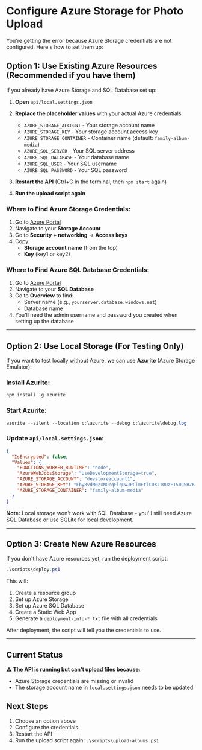 # Configure Azure Storage for Photo Upload

You're getting the error because Azure Storage credentials are not configured. Here's how to set them up:

## Option 1: Use Existing Azure Resources (Recommended if you have them)

If you already have Azure Storage and SQL Database set up:

1. **Open** `api/local.settings.json`

2. **Replace the placeholder values** with your actual Azure credentials:
   - `AZURE_STORAGE_ACCOUNT` - Your storage account name
   - `AZURE_STORAGE_KEY` - Your storage account access key
   - `AZURE_STORAGE_CONTAINER` - Container name (default: `family-album-media`)
   - `AZURE_SQL_SERVER` - Your SQL server address
   - `AZURE_SQL_DATABASE` - Your database name
   - `AZURE_SQL_USER` - Your SQL username
   - `AZURE_SQL_PASSWORD` - Your SQL password

3. **Restart the API** (Ctrl+C in the terminal, then `npm start` again)

4. **Run the upload script again**

### Where to Find Azure Storage Credentials:

1. Go to [Azure Portal](https://portal.azure.com)
2. Navigate to your **Storage Account**
3. Go to **Security + networking** → **Access keys**
4. Copy:
   - **Storage account name** (from the top)
   - **Key** (key1 or key2)

### Where to Find Azure SQL Database Credentials:

1. Go to [Azure Portal](https://portal.azure.com)
2. Navigate to your **SQL Database**
3. Go to **Overview** to find:
   - Server name (e.g., `yourserver.database.windows.net`)
   - Database name
4. You'll need the admin username and password you created when setting up the database

---

## Option 2: Use Local Storage (For Testing Only)

If you want to test locally without Azure, we can use **Azurite** (Azure Storage Emulator):

### Install Azurite:
```powershell
npm install -g azurite
```

### Start Azurite:
```powershell
azurite --silent --location c:\azurite --debug c:\azurite\debug.log
```

### Update `api/local.settings.json`:
```json
{
  "IsEncrypted": false,
  "Values": {
    "FUNCTIONS_WORKER_RUNTIME": "node",
    "AzureWebJobsStorage": "UseDevelopmentStorage=true",
    "AZURE_STORAGE_ACCOUNT": "devstoreaccount1",
    "AZURE_STORAGE_KEY": "Eby8vdM02xNOcqFlqUwJPLlmEtlCDXJ1OUzFT50uSRZ6IFsuFq2UVErCz4I6tq/K1SZFPTOtr/KBHBeksoGMGw==",
    "AZURE_STORAGE_CONTAINER": "family-album-media"
  }
}
```

**Note:** Local storage won't work with SQL Database - you'll still need Azure SQL Database or use SQLite for local development.

---

## Option 3: Create New Azure Resources

If you don't have Azure resources yet, run the deployment script:

```powershell
.\scripts\deploy.ps1
```

This will:
1. Create a resource group
2. Set up Azure Storage
3. Set up Azure SQL Database
4. Create a Static Web App
5. Generate a `deployment-info-*.txt` file with all credentials

After deployment, the script will tell you the credentials to use.

---

## Current Status

⚠️ **The API is running but can't upload files because:**
- Azure Storage credentials are missing or invalid
- The storage account name in `local.settings.json` needs to be updated

## Next Steps

1. Choose an option above
2. Configure the credentials
3. Restart the API
4. Run the upload script again: `.\scripts\upload-albums.ps1`
